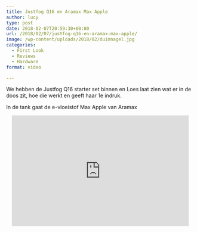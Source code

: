 ```yaml
---
title: Justfog Q16 en Aramax Max Apple
author: lucy
type: post
date: 2018-02-07T20:59:30+00:00
url: /2018/02/07/justfog-q16-en-aramax-max-apple/
image: /wp-content/uploads/2018/02/duimnagel.jpg
categories:
  - First Look
  - Reviews
  - Hardware
format: video

---
```

We hebben de Justfog Q16 starter set binnen en Loes laat zien wat er in de doos zit, hoe die werkt en geeft haar 1e indruk.
  
In de tank gaat de e-vloeistof Max Apple van Aramax

<span class="embed-youtube" style="text-align:center; display: block;"><iframe class='youtube-player' type='text/html' width='474' height='297' src='https://www.youtube.com/embed/LmO8XjTHd98?version=3&#038;rel=1&#038;fs=1&#038;autohide=2&#038;showsearch=0&#038;showinfo=1&#038;iv_load_policy=1&#038;wmode=transparent' allowfullscreen='true' style='border:0;'></iframe></span>